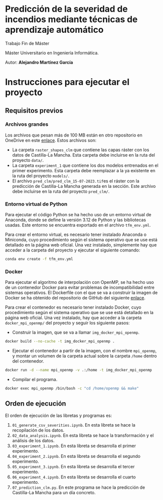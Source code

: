 # Predicción de la severidad de incendios mediante técnicas de aprendizaje automático

Trabajo Fin de Máster

Máster Universitario en Ingeniería Informática.

Autor: __Alejandro Martínez García__

# Instrucciones para ejecutar el proyecto

## Requisitos previos

### Archivos grandes
Los archivos que pesan más de 100 MB están en otro repositorio en OneDrive en este [enlace](https://pruebasaluuclm-my.sharepoint.com/:f:/g/personal/alejandro_martinez39_alu_uclm_es/EuTE_auwQ8RDrZEGrQTNLW8B7IDmwRbfsfO4IYwqfv0knw). Estos archivos son:

- La carpeta `raster_shapes_clm` que contiene las capas ráster con los datos de Castilla-La Mancha. Esta carpeta debe incluirse en la ruta del proyecto `data/`.
- La carpeta `experiment_1` que contiene los dos modelos entrenados en el primer experimento. Esta carpeta debe reemplazar a la ya existente en la ruta del proyecto `models/`.
- El archivo `pred_clm/pred_clm_15-07-2023.tif`es el ráster con la predicción de Castilla-La Mancha generada en la sección. Este archivo debe incluirse en la ruta del proyecto `pred_clm/`.

### Entorno virtual de Python
Para ejecutar el código Python se ha hecho uso de un entorno virtual de Anaconda, donde se define la versión 3.12 de Python y las bibliotecas usadas. Este entorno se encuentra exportado en el archivo `tfm_env.yml`.

Para crear el entorno virtual, es necesario tener instalado Anaconda o Miniconda, cuyo procedimiento según el sistema operativo que se use está detallado en la página web oficial. Una vez instalado, simplemente hay que acceder a la carpeta del proyecto y ejecutar el siguiente comando:

```bash
conda env create -f tfm_env.yml
```

### Docker
Para ejecutar el algoritmo de interpolación con OpenMP, se ha hecho uso de un contenedor Docker para evitar problemas de incompatibilidad entre sistemas operativos. El Dockerfile con el que se va a construir la imagen de Docker se ha obtenido del repositorio de GitHub del siguiente [enlace](https://github.com/spagnuolocarmine/docker-mpi).

Para crear el contenedor es necesario tener instalado Docker, cuyo procedimiento según el sistema operativo que se use está detallado en la página web oficial. Una vez instalado, hay que acceder a la carpeta `docker_mpi_openmp/` del proyecto y seguir los siguiente pasos:

- Construir la imagen, que se va a llamar `img_docker_mpi_openmp`.
```bash
docker build --no-cache -t img_docker_mpi_openmp .
```
- Ejecutar el contenedor a partir de la imagen, con el nombre `mpi_openmp`, y montar un volumen de la carpeta actual sobre la carpeta `/home` dentro del contenedor.
```bash
docker run -d --name mpi_openmp -v .:/home -t img_docker_mpi_openmp
```
- Compilar el programa.
```bash
docker exec mpi_openmp /bin/bash -c "cd /home/openmp && make"
```


## Orden de ejecución
El orden de ejecución de las libretas y programas es:

1. `01_generate_csv_severities.ipynb`. En esta libreta se hace la recopilación de los datos.
2. `02_data_analysis.ipynb`. En esta libreta se hace la transformación y el análisis de los datos.
3. `03_experiment_1.ipynb`. En esta libreta se desarrolla el primer experimento.
4. `04_experiment_2.ipynb`. En esta libreta se desarrolla el segundo experimento.
5. `05_experiment_3.ipynb`. En esta libreta se desarrolla el tercer experimento.
6. `06_experiment_4.ipynb`. En esta libreta se desarrolla el cuarto experimento.
7. `07_prediction_clm.py`. En este programa se hace la predicción de Castilla-La Mancha para un día concreto.
